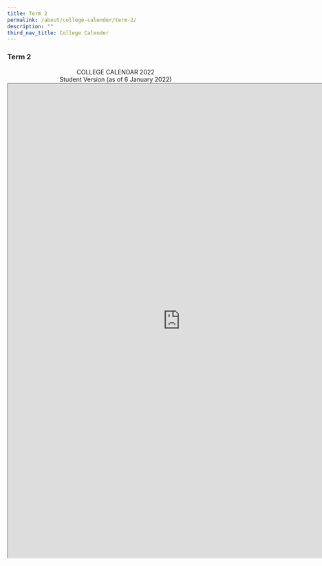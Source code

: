 ```yaml
---
title: Term 2
permalink: /about/college-calender/term-2/
description: ""
third_nav_title: College Calender
---
```

### **Term 2**

<center>COLLEGE CALENDAR 2022 <br>
Student Version (as of 6 January 2022)
<center>	
<iframe src="https://docs.google.com/document/d/e/2PACX-1vR9AZo0aykh6E5-_fHPhLxL_C5cKH7PPeRAaf-UTQEKSMnxatxjowK-Lm2683uGgkzoJ3DJhusJ-PPf/pub?embedded=true" width=800px height=1100px scrolling="no"></iframe>
</center>